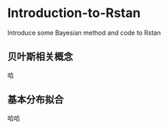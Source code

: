 # Introduction-to-Rstan
Introduce some Bayesian method and code to Rstan

贝叶斯相关概念
----------------------------
哈

基本分布拟合
----------------------------
哈哈
